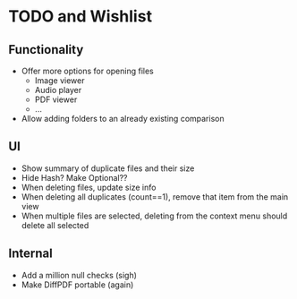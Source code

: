 # TODO and Wishlist

## Functionality
- Offer more options for opening files
	- Image viewer
	- Audio player
	- PDF viewer
	- ...
- Allow adding folders to an already existing comparison

## UI
- Show summary of duplicate files and their size
- Hide Hash? Make Optional??
- When deleting files, update size info
- When deleting all duplicates (count==1), remove that item from the main view
- When multiple files are selected, deleting from the context menu should delete all selected

## Internal
- Add a million null checks (sigh)
- Make DiffPDF portable (again)